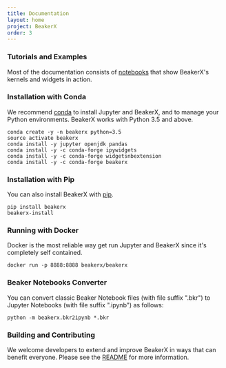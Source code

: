 ```yaml
---
title: Documentation
layout: home
project: BeakerX
order: 3
---
```


### Tutorials and Examples

Most of the documentation consists of
[notebooks](http://nbviewer.jupyter.org/github/twosigma/beakerx/blob/master/doc/StartHere.ipynb)
that show BeakerX's kernels and widgets in action.

### Installation with Conda

We recommend [conda](https://www.anaconda.com/download/) to install
Jupyter and BeakerX, and to manage your Python environments.  BeakerX
works with Python 3.5 and above.

```
conda create -y -n beakerx python=3.5
source activate beakerx
conda install -y jupyter openjdk pandas
conda install -y -c conda-forge ipywidgets
conda install -y -c conda-forge widgetsnbextension
conda install -y -c conda-forge beakerx
```

### Installation with Pip

You can also install BeakerX with [pip](https://pypi.python.org/pypi/pip).

```
pip install beakerx
beakerx-install
```

### Running with Docker

Docker is the most reliable way get run Jupyter and BeakerX since it's completely self contained.

```
docker run -p 8888:8888 beakerx/beakerx
```

### Beaker Notebooks Converter

You can convert classic Beaker Notebook files (with file suffix
".bkr") to Jupyter Notebooks (with file suffix ".ipynb") as follows:

```
python -m beakerx.bkr2ipynb *.bkr
```

### Building and Contributing

We welcome developers to extend and improve BeakerX in ways that can
benefit everyone.  Please see the
[README](https://github.com/twosigma/beakerx) for more information.
